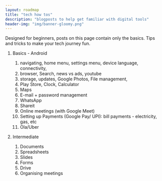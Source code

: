 ```yaml
---
layout: roadmap
title: "tech how tos"
description: "blogposts to help get familiar with digital tools"
header-img: "img/banner-gloomy.png"
---
```


Designed for beginners, posts on this page contain only the basics. Tips and tricks to make your tech journey fun.
1. Basics - Android
   1. navigating, home menu, settings menu, device language, connectivity, 
   2. browser, Search, news vs ads, youtube
   3. storage, updates, Google Photos, File management, 
   4. Play Store, Clock, Calculator 
   5. Maps
   6. E-mail + password management
   7. WhatsApp
   8. Shareit
   9. Online meetings (with Google Meet)
   10. Setting up Payments (Google Pay/ UPI): bill payments - electricity, gas, etc
   11. Ola/Uber

2. Intermediate
   1. Documents
   2. Spreadsheets
   3. Slides
   4. Forms
   5. Drive
   6. Organising meetings
   

    


